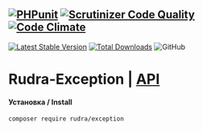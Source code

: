[![PHPunit](https://github.com/Jagepard/Rudra-Exception/actions/workflows/php.yml/badge.svg)](https://github.com/Jagepard/Rudra-Exception/actions/workflows/php.yml)
[![Scrutinizer Code Quality](https://scrutinizer-ci.com/g/Jagepard/Rudra-Exception/badges/quality-score.png?b=master)](https://scrutinizer-ci.com/g/Jagepard/Rudra-Exception/?branch=master)
[![Code Climate](https://codeclimate.com/github/Jagepard/Rudra-Exception/badges/gpa.svg)](https://codeclimate.com/github/Jagepard/Rudra-Exception)
-----
[![Latest Stable Version](https://poser.pugx.org/rudra/exception/v/stable)](https://packagist.org/packages/rudra/exception)
[![Total Downloads](https://poser.pugx.org/rudra/exception/downloads)](https://packagist.org/packages/rudra/exception)
![GitHub](https://img.shields.io/github/license/jagepard/Rudra-Exception.svg)

# Rudra-Exception | [API](https://github.com/Jagepard/Rudra-Exception/blob/master/docs.md "Documentation API")
#### Установка / Install
```composer require rudra/exception```

